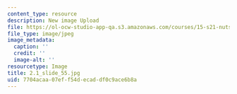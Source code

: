 ```yaml
---
content_type: resource
description: New image Upload
file: https://ol-ocw-studio-app-qa.s3.amazonaws.com/courses/15-s21-nuts-and-bolts-of-business-plans-january-iap-2014/7704acaa07eff54decaddf0c9ace6b8a_2.1_slide_55.jpg
file_type: image/jpeg
image_metadata:
  caption: ''
  credit: ''
  image-alt: ''
resourcetype: Image
title: 2.1_slide_55.jpg
uid: 7704acaa-07ef-f54d-ecad-df0c9ace6b8a
---
```

